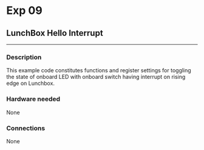 # Exp 09 
## LunchBox Hello Interrupt 
___

### Description

This example code constitutes functions and register settings for toggling the state of onboard LED with onboard switch having interrupt on rising edge on Lunchbox.

### Hardware needed

None

### Connections

None
